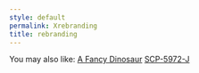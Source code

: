 ```yaml
---
style: default
permalink: Xrebranding
title: rebranding
---
```

You may also like:
[A Fancy Dinosaur](http://scp-wiki.net/a-fancy-dinosaur)
[SCP-5972-J](http://scp-wiki.net/scp-5972-j)